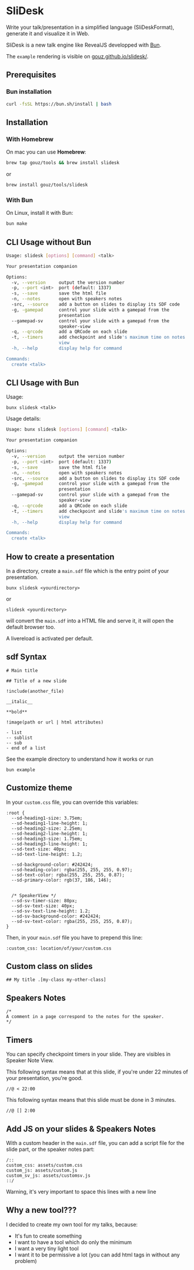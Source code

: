 # SliDesk

Write your talk/presentation in a simplified language (SliDeskFormat), generate it and visualize it in Web.

SliDesk is a new talk engine like RevealJS developped with [Bun](https://bun.sh).

The `example` rendering is visible on [gouz.github.io/slidesk/](https://gouz.github.io/slidesk/).

## Prerequisites

### Bun installation

```sh
curl -fsSL https://bun.sh/install | bash
```

## Installation

### With Homebrew

On mac you can use **Homebrew**:

```sh
brew tap gouz/tools && brew install slidesk
```

or

```sh
brew install gouz/tools/slidesk
```

### With Bun

On Linux, install it with Bun:

```sh
bun make
```

## CLI Usage without Bun

```sh
Usage: slidesk [options] [command] <talk>

Your presentation companion

Options:
  -v, --version     output the version number
  -p, --port <int>  port (default: 1337)
  -s, --save        save the html file
  -n, --notes       open with speakers notes
  -src, --source    add a button on slides to display its SDF code
  -g, -gamepad      control your slide with a gamepad from the
                    presentation
  --gamepad-sv      control your slide with a gamepad from the
                    speaker-view
  -q, --qrcode      add a QRCode on each slide
  -t, --timers      add checkpoint and slide's maximum time on notes
                    view
  -h, --help        display help for command

Commands:
  create <talk>
```

## CLI Usage with Bun

Usage:

```
bunx slidesk <talk>
```

Usage details:

```sh
Usage: bunx slidesk [options] [command] <talk>

Your presentation companion

Options:
  -v, --version     output the version number
  -p, --port <int>  port (default: 1337)
  -s, --save        save the html file
  -n, --notes       open with speakers notes
  -src, --source    add a button on slides to display its SDF code
  -g, -gamepad      control your slide with a gamepad from the
                    presentation
  --gamepad-sv      control your slide with a gamepad from the
                    speaker-view
  -q, --qrcode      add a QRCode on each slide
  -t, --timers      add checkpoint and slide's maximum time on notes
                    view
  -h, --help        display help for command

Commands:
  create <talk>
```

## How to create a presentation

In a directory, create a `main.sdf` file which is the entry point of your presentation.

```
bunx slidesk <yourdirectory>
```

or

```
slidesk <yourdirectory>
```

will convert the `main.sdf` into a HTML file and serve it, it will open the default browser too.

A livereload is activated per default.

## sdf Syntax

```
# Main title

## Title of a new slide

!include(another_file)

__italic__

**bold**

!image(path or url | html attributes)

- list
-- sublist
-- sub
- end of a list

```

See the example directory to understand how it works or run

```
bun example
```

## Customize theme

In your `custom.css` file, you can override this variables:

```
:root {
  --sd-heading1-size: 3.75em;
  --sd-heading1-line-height: 1;
  --sd-heading2-size: 2.25em;
  --sd-heading2-line-height: 1;
  --sd-heading3-size: 1.75em;
  --sd-heading3-line-height: 1;
  --sd-text-size: 40px;
  --sd-text-line-height: 1.2;

  --sd-background-color: #242424;
  --sd-heading-color: rgba(255, 255, 255, 0.97);
  --sd-text-color: rgba(255, 255, 255, 0.87);
  --sd-primary-color: rgb(37, 186, 146);


  /* SpeakerView */
  --sd-sv-timer-size: 80px;
  --sd-sv-text-size: 40px;
  --sd-sv-text-line-height: 1.2;
  --sd-sv-background-color: #242424;
  --sd-sv-text-color: rgba(255, 255, 255, 0.87);
}
```

Then, in your `main.sdf` file you have to prepend this line:

```
:custom_css: location/of/your/custom.css
```

## Custom class on slides

```
## My title .[my-class my-other-class]
```

## Speakers Notes

```
/*
A comment in a page correspond to the notes for the speaker.
*/
```

## Timers

You can specify checkpoint timers in your slide. They are visibles in Speaker Note View.

This following syntax means that at this slide, if you're under 22 minutes of your presentation, you're good.

```
//@ < 22:00
```

This following syntax means that this slide must be done in 3 minutes.

```
//@ [] 2:00
```

## Add JS on your slides & Speakers Notes

With a custom header in the `main.sdf` file, you can add a script file for the slide part, or the speaker notes part:

```
/::
custom_css: assets/custom.css
custom_js: assets/custom.js
custom_sv_js: assets/customsv.js
::/
```

Warning, it's very important to space this lines with a new line

## Why a new tool???

I decided to create my own tool for my talks, because:

- It's fun to create something
- I want to have a tool which do only the minimum
- I want a very tiny light tool
- I want it to be permissive a lot (you can add html tags in without any problem)
